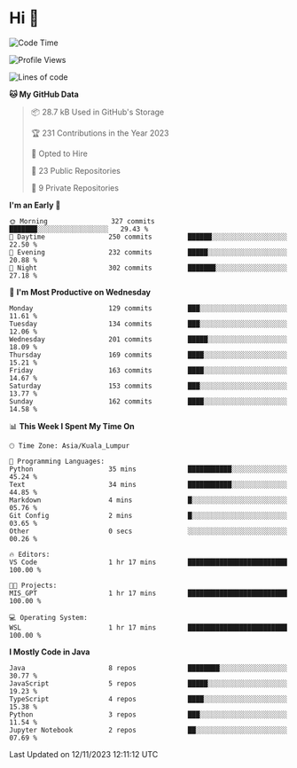 <h1>Hi 👋</h1>

<!--START_SECTION:waka-->
![Code Time](http://img.shields.io/badge/Code%20Time-415%20hrs%2048%20mins-blue)

![Profile Views](http://img.shields.io/badge/Profile%20Views-1-blue)

![Lines of code](https://img.shields.io/badge/From%20Hello%20World%20I%27ve%20Written-1.2%20million%20lines%20of%20code-blue)

**🐱 My GitHub Data** 

> 📦 28.7 kB Used in GitHub's Storage 
 > 
> 🏆 231 Contributions in the Year 2023
 > 
> 💼 Opted to Hire
 > 
> 📜 23 Public Repositories 
 > 
> 🔑 9 Private Repositories 
 > 
**I'm an Early 🐤** 

```text
🌞 Morning                327 commits         ███████░░░░░░░░░░░░░░░░░░   29.43 % 
🌆 Daytime                250 commits         ██████░░░░░░░░░░░░░░░░░░░   22.50 % 
🌃 Evening                232 commits         █████░░░░░░░░░░░░░░░░░░░░   20.88 % 
🌙 Night                  302 commits         ███████░░░░░░░░░░░░░░░░░░   27.18 % 
```
📅 **I'm Most Productive on Wednesday** 

```text
Monday                   129 commits         ███░░░░░░░░░░░░░░░░░░░░░░   11.61 % 
Tuesday                  134 commits         ███░░░░░░░░░░░░░░░░░░░░░░   12.06 % 
Wednesday                201 commits         █████░░░░░░░░░░░░░░░░░░░░   18.09 % 
Thursday                 169 commits         ████░░░░░░░░░░░░░░░░░░░░░   15.21 % 
Friday                   163 commits         ████░░░░░░░░░░░░░░░░░░░░░   14.67 % 
Saturday                 153 commits         ███░░░░░░░░░░░░░░░░░░░░░░   13.77 % 
Sunday                   162 commits         ████░░░░░░░░░░░░░░░░░░░░░   14.58 % 
```


📊 **This Week I Spent My Time On** 

```text
🕑︎ Time Zone: Asia/Kuala_Lumpur

💬 Programming Languages: 
Python                   35 mins             ███████████░░░░░░░░░░░░░░   45.24 % 
Text                     34 mins             ███████████░░░░░░░░░░░░░░   44.85 % 
Markdown                 4 mins              █░░░░░░░░░░░░░░░░░░░░░░░░   05.76 % 
Git Config               2 mins              █░░░░░░░░░░░░░░░░░░░░░░░░   03.65 % 
Other                    0 secs              ░░░░░░░░░░░░░░░░░░░░░░░░░   00.26 % 

🔥 Editors: 
VS Code                  1 hr 17 mins        █████████████████████████   100.00 % 

🐱‍💻 Projects: 
MIS_GPT                  1 hr 17 mins        █████████████████████████   100.00 % 

💻 Operating System: 
WSL                      1 hr 17 mins        █████████████████████████   100.00 % 
```

**I Mostly Code in Java** 

```text
Java                     8 repos             ████████░░░░░░░░░░░░░░░░░   30.77 % 
JavaScript               5 repos             █████░░░░░░░░░░░░░░░░░░░░   19.23 % 
TypeScript               4 repos             ████░░░░░░░░░░░░░░░░░░░░░   15.38 % 
Python                   3 repos             ███░░░░░░░░░░░░░░░░░░░░░░   11.54 % 
Jupyter Notebook         2 repos             ██░░░░░░░░░░░░░░░░░░░░░░░   07.69 % 
```




 Last Updated on 12/11/2023 12:11:12 UTC
<!--END_SECTION:waka-->
